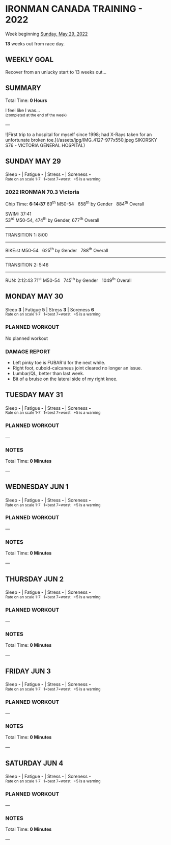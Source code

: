 # IRONMAN CANADA TRAINING - 2022
Week beginning [Sunday, May 29, 2022](javascript:flick('sun');)

**13** weeks out from race day.

## WEEKLY GOAL
Recover from an unlucky start to 13 weeks out...

## SUMMARY
Total Time: **0 Hours**

I feel like I was...
<br /><sup>(completed at the end of the week)</sup>

&mdash;

![First trip to a hospital for myself since 1998; had X-Rays taken for an unfortunate broken toe.](/assets/jpg/IMG_4127-977x550.jpeg SIKORSKY S76 - VICTORIA GENERAL HOSPITAL)

## SUNDAY MAY 29
Sleep **-** | Fatigue **-** | Stress **-** | Soreness **-**
<sup><br />Rate on an scale 1-7 &nbsp; 1=best 7=worst &nbsp; +5 is a warning</sup>

### 2022 IRONMAN 70.3 Victoria
Chip Time: **6:14:37**
69<sup>th</sup> M50-54 &nbsp; 658<sup>th</sup> by Gender &nbsp; 884<sup>th</sup> Overall

<span class="agencyvc" style="">SWIM:<span> 37:41  
53<sup>rd</sup> M50-54, 474<sup>th</sup> by Gender, 677<sup>th</sup> Overall
<hr />
<span class="agencyvc" style="">TRANSITION 1:</span> 8:00
<hr />
<span class="agencyvc" style="">BIKE:</span 3:10:28   
71<sup>st</sup> M50-54 &nbsp; 625<sup>th</sup> by Gender &nbsp; 788<sup>th</sup> Overall
<hr />
<span class="agencyvc" style="">TRANSITION 2:</span> 5:46  
<hr />
<span class="agencyvc" style="">RUN:</span> 2:12:43   
71<sup>st</sup> M50-54 &nbsp; 745<sup>th</sup> by Gender &nbsp; 1049<sup>th</sup> Overall


<!---->
## MONDAY MAY 30
Sleep **3** | Fatigue **5** | Stress **3** | Soreness **6**
<sup><br />Rate on an scale 1-7 &nbsp; 1=best 7=worst &nbsp; +5 is a warning</sup>

### PLANNED WORKOUT
No planned workout

### DAMAGE REPORT

* Left pinky toe is FUBAR'd for the next while.
* Right foot, cuboid-calcaneus joint cleared no longer an issue.
* Lumbar/QL, better than last week.
* Bit of a bruise on the lateral side of my right knee.

<!---->
## TUESDAY MAY 31
Sleep **-** | Fatigue **-** | Stress **-** | Soreness **-**
<sup><br />Rate on an scale 1-7 &nbsp; 1=best 7=worst &nbsp; +5 is a warning</sup>

### PLANNED WORKOUT
&mdash;  

### NOTES
Total Time: **0 Minutes**

&mdash;  

<!---->
## WEDNESDAY JUN 1
Sleep **-** | Fatigue **-** | Stress **-** | Soreness **-**
<sup><br />Rate on an scale 1-7 &nbsp; 1=best 7=worst &nbsp; +5 is a warning</sup>

### PLANNED WORKOUT
&mdash;  

### NOTES
Total Time: **0 Minutes**

&mdash;  

<!---->
## THURSDAY JUN 2
Sleep **-** | Fatigue **-** | Stress **-** | Soreness **-**
<sup><br />Rate on an scale 1-7 &nbsp; 1=best 7=worst &nbsp; +5 is a warning</sup>

### PLANNED WORKOUT
&mdash;  

### NOTES
Total Time: **0 Minutes**

&mdash;  

<!---->
## FRIDAY JUN 3
Sleep **-** | Fatigue **-** | Stress **-** | Soreness **-**
<sup><br />Rate on an scale 1-7 &nbsp; 1=best 7=worst &nbsp; +5 is a warning</sup>

### PLANNED WORKOUT
&mdash;  

### NOTES
Total Time: **0 Minutes**

&mdash;  

<!---->
## SATURDAY JUN 4
Sleep **-** | Fatigue **-** | Stress **-** | Soreness **-**
<sup><br />Rate on an scale 1-7 &nbsp; 1=best 7=worst &nbsp; +5 is a warning</sup>

### PLANNED WORKOUT
&mdash;  

### NOTES
Total Time: **0 Minutes**

&mdash;  

